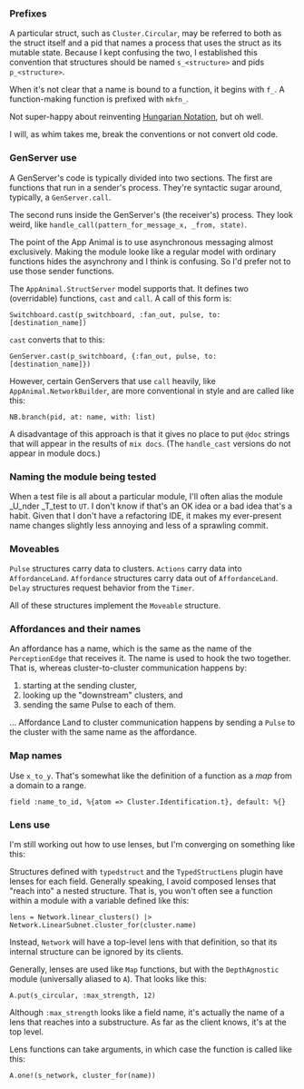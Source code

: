 ### Prefixes

A particular struct, such as `Cluster.Circular`, may be referred to
both as the struct itself and a pid that names a process that uses the
struct as its mutable state. Because I kept confusing the two, I
established this convention that structures should be named
`s_<structure>` and pids `p_<structure>`. 

When it's not clear that a name is bound to a function, it begins with
`f_`. A function-making function is prefixed with `mkfn_`.

Not super-happy about reinventing
[Hungarian Notation](https://en.wikipedia.org/wiki/Hungarian_notation),
but oh well. 

I will, as whim takes me, break the conventions or not convert old code.


### GenServer use

A GenServer's code is typically divided into two sections. The first
are functions that run in a sender's process. They're syntactic sugar
around, typically, a `GenServer.call`.

The second runs inside the GenServer's (the receiver's) process. They look weird,
like `handle_call(pattern_for_message_x, _from, state)`. 

The point of the App Animal is to use asynchronous messaging almost
exclusively. Making the module looke like a regular model with
ordinary functions hides the asynchrony and I think is confusing. So
I'd prefer not to use those sender functions.

The `AppAnimal.StructServer` model supports that. It defines two
(overridable) functions, `cast` and `call`. A call of this form is:

    Switchboard.cast(p_switchboard, :fan_out, pulse, to: [destination_name])
                                                       
`cast` converts that to this:

    GenServer.cast(p_switchboard, {:fan_out, pulse, to: [destination_name]})

However, certain GenServers that use `call` heavily, like
`AppAnimal.NetworkBuilder`, are more conventional in style and are
called like this:

    NB.branch(pid, at: name, with: list)
    
A disadvantage of this approach is that it gives no place to put
`@doc` strings that will appear in the results of `mix docs`. (The
`handle_cast` versions do not appear in module docs.)


### Naming the module being tested

When a test file is all about a particular module, I'll often alias
the module _U_nder _T_test to `UT`. I don't know if that's an OK idea
or a bad idea that's a habit. Given that I don't have a refactoring
IDE, it makes my ever-present name changes slightly less annoying and
less of a sprawling commit.


### Moveables

`Pulse` structures carry data to clusters. `Actions` carry data into
`AffordanceLand`.  `Affordance` structures carry data out of
`AffordanceLand`. `Delay` structures request behavior from the
`Timer`.

All of these structures implement the `Moveable` structure.

### Affordances and their names

An affordance has a name, which is the same as the name of the
`PerceptionEdge` that receives it. The name is used to hook the two
together. That is, whereas cluster-to-cluster communication happens by:

1. starting at the sending cluster,
2. looking up the "downstream" clusters, and
3. sending the same Pulse to each of them.

... Affordance Land to cluster communication happens by sending a
`Pulse` to the cluster with the same name as the affordance.


### Map names

Use `x_to_y`. That's somewhat like the definition of a function as a
*map* from a domain to a range.

    field :name_to_id, %{atom => Cluster.Identification.t}, default: %{}

### Lens use

I'm still working out how to use lenses, but I'm converging on something like this:

Structures defined with `typedstruct` and the `TypedStructLens` plugin
have lenses for each field. Generally speaking, I avoid composed
lenses that "reach into" a nested structure. That is, you won't often see
a function within a module with a variable defined like this:

    lens = Network.linear_clusters() |> Network.LinearSubnet.cluster_for(cluster.name)

Instead, `Network` will have a top-level lens with that definition, so that its internal
structure can be ignored by its clients. 

Generally, lenses are used like `Map` functions, but with the
`DepthAgnostic` module (universally aliased to `A`). That looks like
this:

    A.put(s_circular, :max_strength, 12)
    
Although `:max_strength` looks like a field name, it's actually the name of
a lens that reaches into a substructure. As far as the client knows,
it's at the top level.


Lens functions can take arguments, in which case the function is called like this:

    A.one!(s_network, cluster_for(name))
